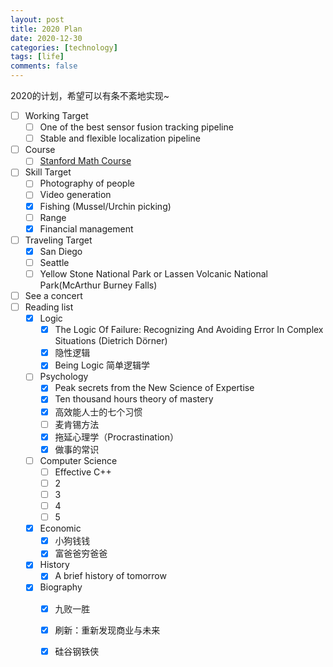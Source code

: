 ```yaml
---
layout: post
title: 2020 Plan
date: 2020-12-30
categories: [technology]
tags: [life]
comments: false
---
```




2020的计划，希望可以有条不紊地实现~



- [ ] Working Target
  - [ ] One of the  best sensor fusion tracking pipeline
  - [ ] Stable and flexible localization pipeline 
- [ ] Course
  - [ ] [Stanford Math Course](http://graphics.stanford.edu/courses/cs205a/schedule.html) 
- [ ] Skill Target 
  - [ ] Photography of people
  - [ ] Video generation
  - [x] Fishing (Mussel/Urchin picking)
  - [ ] Range
  - [x] Financial management
- [ ] Traveling Target 
  - [x] San Diego
  - [ ] Seattle
  - [ ] Yellow Stone National Park or Lassen Volcanic National Park(McArthur Burney Falls)
- [ ] See a concert
- [ ] Reading list
  - [x] Logic
    - [x] The Logic Of Failure: Recognizing And Avoiding Error In Complex Situations (Dietrich Dörner)
    - [x] 隐性逻辑
    - [x] Being Logic 简单逻辑学
  - [ ] Psychology
    - [x] Peak secrets from the New Science of Expertise
    - [x] Ten thousand hours theory of mastery
    - [x] 高效能人士的七个习惯
    - [ ] 麦肯锡方法
    - [x] 拖延心理学（Procrastination）
    - [x] 做事的常识 
  - [ ] Computer Science
    - [ ] Effective C++
    - [ ] 2
    - [ ] 3
    - [ ] 4
    - [ ] 5
  - [x] Economic
    - [x] 小狗钱钱
    - [x] 富爸爸穷爸爸
  - [x] History 
    - [x] A brief history of tomorrow
  - [x] Biography
    - [x] 九败一胜  
    - [x] 刷新：重新发现商业与未来
    - [x] 硅谷钢铁侠  
  

